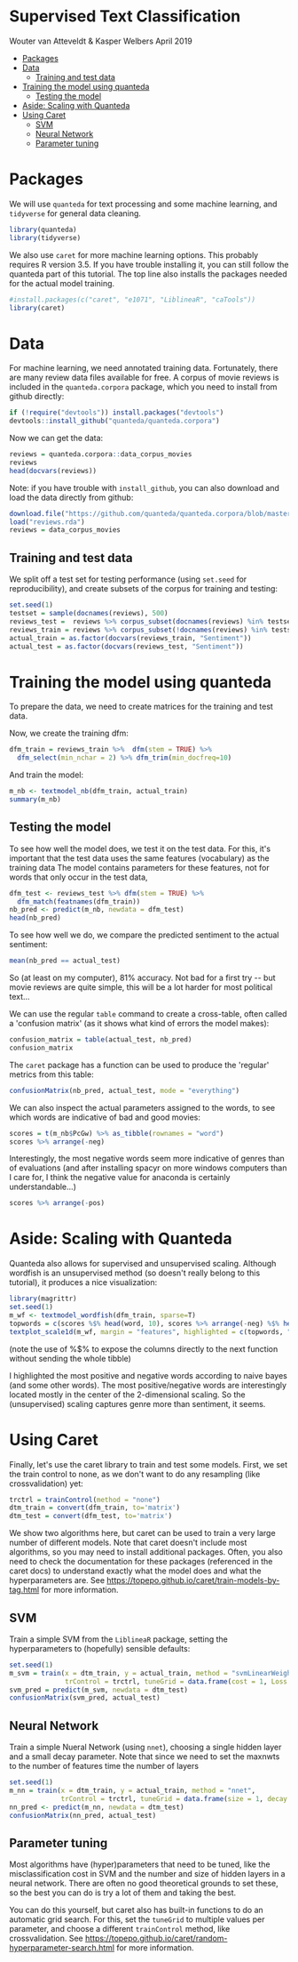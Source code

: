 Supervised Text Classification
================
Wouter van Atteveldt & Kasper Welbers
April 2019

-   [Packages](#packages)
-   [Data](#data)
    -   [Training and test data](#training-and-test-data)
-   [Training the model using quanteda](#training-the-model-using-quanteda)
    -   [Testing the model](#testing-the-model)
-   [Aside: Scaling with Quanteda](#aside-scaling-with-quanteda)
-   [Using Caret](#using-caret)
    -   [SVM](#svm)
    -   [Neural Network](#neural-network)
    -   [Parameter tuning](#parameter-tuning)

Packages
========

We will use `quanteda` for text processing and some machine learning, and `tidyverse` for general data cleaning.

``` r
library(quanteda)
library(tidyverse)
```

We also use `caret` for more machine learning options. This probably requires R version 3.5. If you have trouble installing it, you can still follow the quanteda part of this tutorial. The top line also installs the packages needed for the actual model training.

``` r
#install.packages(c("caret", "e1071", "LiblineaR", "caTools"))
library(caret)
```

Data
====

For machine learning, we need annotated training data. Fortunately, there are many review data files available for free. A corpus of movie reviews is included in the `quanteda.corpora` package, which you need to install from github directly:

``` r
if (!require("devtools")) install.packages("devtools")
devtools::install_github("quanteda/quanteda.corpora")
```

Now we can get the data:

``` r
reviews = quanteda.corpora::data_corpus_movies
reviews
head(docvars(reviews))
```

Note: if you have trouble with `install_github`, you can also download and load the data directly from github:

``` r
download.file("https://github.com/quanteda/quanteda.corpora/blob/master/data/data_corpus_movies.rda?raw=true", "reviews.rda")
load("reviews.rda")
reviews = data_corpus_movies
```

Training and test data
----------------------

We split off a test set for testing performance (using `set.seed` for reproducibility), and create subsets of the corpus for training and testing:

``` r
set.seed(1)
testset = sample(docnames(reviews), 500)
reviews_test =  reviews %>% corpus_subset(docnames(reviews) %in% testset)
reviews_train = reviews %>% corpus_subset(!docnames(reviews) %in% testset)
actual_train = as.factor(docvars(reviews_train, "Sentiment"))
actual_test = as.factor(docvars(reviews_test, "Sentiment"))
```

Training the model using quanteda
=================================

To prepare the data, we need to create matrices for the training and test data.

Now, we create the training dfm:

``` r
dfm_train = reviews_train %>%  dfm(stem = TRUE) %>% 
  dfm_select(min_nchar = 2) %>% dfm_trim(min_docfreq=10)
```

And train the model:

``` r
m_nb <- textmodel_nb(dfm_train, actual_train)
summary(m_nb)
```

Testing the model
-----------------

To see how well the model does, we test it on the test data. For this, it's important that the test data uses the same features (vocabulary) as the training data The model contains parameters for these features, not for words that only occur in the test data,

``` r
dfm_test <- reviews_test %>% dfm(stem = TRUE) %>% 
  dfm_match(featnames(dfm_train))
nb_pred <- predict(m_nb, newdata = dfm_test)
head(nb_pred)
```

To see how well we do, we compare the predicted sentiment to the actual sentiment:

``` r
mean(nb_pred == actual_test)
```

So (at least on my computer), 81% accuracy. Not bad for a first try -- but movie reviews are quite simple, this will be a lot harder for most political text...

We can use the regular `table` command to create a cross-table, often called a 'confusion matrix' (as it shows what kind of errors the model makes):

``` r
confusion_matrix = table(actual_test, nb_pred)
confusion_matrix
```

The `caret` package has a function can be used to produce the 'regular' metrics from this table:

``` r
confusionMatrix(nb_pred, actual_test, mode = "everything")
```

We can also inspect the actual parameters assigned to the words, to see which words are indicative of bad and good movies:

``` r
scores = t(m_nb$PcGw) %>% as_tibble(rownames = "word")
scores %>% arrange(-neg)
```

Interestingly, the most negative words seem more indicative of genres than of evaluations (and after installing spacyr on more windows computers than I care for, I think the negative value for anaconda is certainly understandable...)

``` r
scores %>% arrange(-pos)
```

Aside: Scaling with Quanteda
============================

Quanteda also allows for supervised and unsupervised scaling. Although wordfish is an unsupervised method (so doesn't really belong to this tutorial), it produces a nice visualization:

``` r
library(magrittr)
set.seed(1)
m_wf <- textmodel_wordfish(dfm_train, sparse=T)
topwords = c(scores %$% head(word, 10), scores %>% arrange(-neg) %$% head(word, 10))
textplot_scale1d(m_wf, margin = "features", highlighted = c(topwords, "coen", "scorses", "paltrow", "shakespear"))
```

(note the use of %$% to expose the columns directly to the next function without sending the whole tibble)

I highlighted the most positive and negative words according to naive bayes (and some other words). The most positive/negative words are interestingly located mostly in the center of the 2-dimensional scaling. So the (unsupervised) scaling captures genre more than sentiment, it seems.

Using Caret
===========

Finally, let's use the caret library to train and test some models. First, we set the train control to none, as we don't want to do any resampling (like crossvalidation) yet:

``` r
trctrl = trainControl(method = "none")
dtm_train = convert(dfm_train, to='matrix')
dtm_test = convert(dfm_test, to='matrix')
```

We show two algorithms here, but caret can be used to train a very large number of different models. Note that caret doesn't include most algorithms, so you may need to install additional packages. Often, you also need to check the documentation for these packages (referenced in the caret docs) to understand exactly what the model does and what the hyperparameters are. See <https://topepo.github.io/caret/train-models-by-tag.html> for more information.

SVM
---

Train a simple SVM from the `LiblineaR` package, setting the hyperparameters to (hopefully) sensible defaults:

``` r
set.seed(1)
m_svm = train(x = dtm_train, y = actual_train, method = "svmLinearWeights2",
              trControl = trctrl, tuneGrid = data.frame(cost = 1, Loss = 0, weight = 1))
svm_pred = predict(m_svm, newdata = dtm_test)
confusionMatrix(svm_pred, actual_test)
```

Neural Network
--------------

Train a simple Nueral Network (using `nnet`), choosing a single hidden layer and a small decay parameter. Note that since we need to set the maxnwts to the number of features time the number of layers

``` r
set.seed(1)
m_nn = train(x = dtm_train, y = actual_train, method = "nnet", 
             trControl = trctrl, tuneGrid = data.frame(size = 1, decay = 5e-4), MaxNWts = 6000)
nn_pred <- predict(m_nn, newdata = dtm_test)
confusionMatrix(nn_pred, actual_test)
```

Parameter tuning
----------------

Most algorithms have (hyper)parameters that need to be tuned, like the misclassification cost in SVM and the number and size of hidden layers in a neural network. There are often no good theoretical grounds to set these, so the best you can do is try a lot of them and taking the best.

You can do this yourself, but caret also has built-in functions to do an automatic grid search. For this, set the `tuneGrid` to multiple values per parameter, and choose a different `trainControl` method, like crossvalidation. See <https://topepo.github.io/caret/random-hyperparameter-search.html> for more information.
